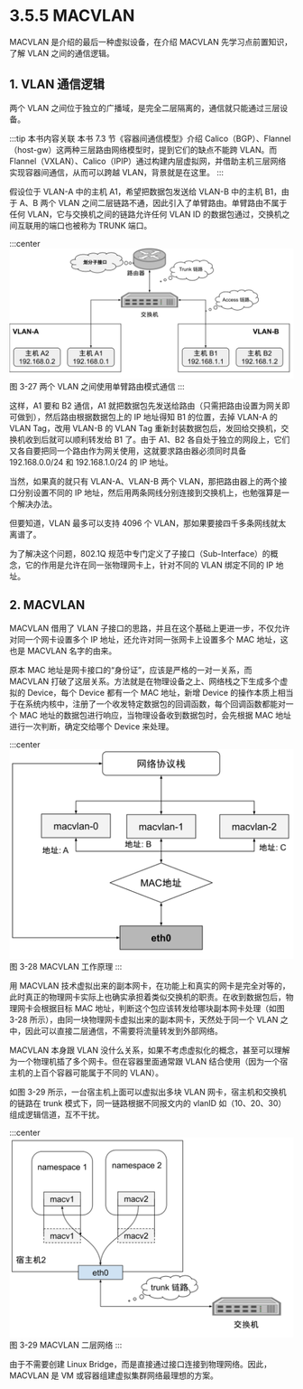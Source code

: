 # 3.5.5 MACVLAN

MACVLAN 是介绍的最后一种虚拟设备，在介绍 MACVLAN 先学习点前置知识，了解 VLAN 之间的通信逻辑。

## 1. VLAN 通信逻辑

两个 VLAN 之间位于独立的广播域，是完全二层隔离的，通信就只能通过三层设备。

:::tip 本书内容关联
本书 7.3 节《容器间通信模型》介绍 Calico（BGP）、Flannel（host-gw）这两种三层路由网络模型时，提到它们的缺点不能跨 VLAN。而 Flannel（VXLAN）、Calico（IPIP）通过构建内层虚拟网，并借助主机三层网络实现容器间通信，从而可以跨越 VLAN，背景就是在这里。
:::

假设位于 VLAN-A 中的主机 A1，希望把数据包发送给 VLAN-B 中的主机 B1，由于 A、B 两个 VLAN 之间二层链路不通，因此引入了单臂路由。单臂路由不属于任何 VLAN，它与交换机之间的链路允许任何 VLAN ID 的数据包通过，交换机之间互联用的端口也被称为 TRUNK 端口。

:::center
  ![](../assets/vlan-sub-interface.svg)<br/>
 图 3-27 两个 VLAN 之间使用单臂路由模式通信
:::

这样，A1 要和 B2 通信，A1 就把数据包先发送给路由（只需把路由设置为网关即可做到），然后路由根据数据包上的 IP 地址得知 B1 的位置，去掉 VLAN-A 的 VLAN Tag，改用 VLAN-B 的 VLAN Tag 重新封装数据包后，发回给交换机，交换机收到后就可以顺利转发给 B1 了。由于 A1、B2 各自处于独立的网段上，它们又各自要把同一个路由作为网关使用，这就要求路由器必须同时具备 192.168.0.0/24 和 192.168.1.0/24 的 IP 地址。

当然，如果真的就只有 VLAN-A、VLAN-B 两个 VLAN，那把路由器上的两个接口分别设置不同的 IP 地址，然后用两条网线分别连接到交换机上，也勉强算是一个解决办法。

但要知道，VLAN 最多可以支持 4096 个 VLAN，那如果要接四千多条网线就太离谱了。

为了解决这个问题，802.1Q 规范中专门定义了子接口（Sub-Interface）的概念，它的作用是允许在同一张物理网卡上，针对不同的 VLAN 绑定不同的 IP 地址。

## 2. MACVLAN

MACVLAN 借用了 VLAN 子接口的思路，并且在这个基础上更进一步，不仅允许对同一个网卡设置多个 IP 地址，还允许对同一张网卡上设置多个 MAC 地址，这也是 MACVLAN 名字的由来。

原本 MAC 地址是网卡接口的“身份证”，应该是严格的一对一关系，而 MACVLAN 打破了这层关系。方法就是在物理设备之上、网络栈之下生成多个虚拟的 Device，每个 Device 都有一个 MAC 地址，新增 Device 的操作本质上相当于在系统内核中，注册了一个收发特定数据包的回调函数，每个回调函数都能对一个 MAC 地址的数据包进行响应，当物理设备收到数据包时，会先根据 MAC 地址进行一次判断，确定交给哪个 Device 来处理。

:::center
  ![](../assets/macvlan.svg)<br/>
 图 3-28 MACVLAN 工作原理
:::

用 MACVLAN 技术虚拟出来的副本网卡，在功能上和真实的网卡是完全对等的，此时真正的物理网卡实际上也确实承担着类似交换机的职责。在收到数据包后，物理网卡会根据目标 MAC 地址，判断这个包应该转发给哪块副本网卡处理（如图 3-28 所示），由同一块物理网卡虚拟出来的副本网卡，天然处于同一个 VLAN 之中，因此可以直接二层通信，不需要将流量转发到外部网络。

MACVLAN 本身跟 VLAN 没什么关系，如果不考虑虚拟化的概念，甚至可以理解为一个物理机插了多个网卡。但在容器里面通常跟 VLAN 结合使用（因为一个宿主机的上百个容器可能属于不同的 VLAN）。

如图 3-29 所示，一台宿主机上面可以虚拟出多块 VLAN 网卡，宿主机和交换机的链路在 trunk 模式下，同一链路根据不同报文内的 vlanID 如（10、20、30）组成逻辑信道，互不干扰。

:::center
  ![](../assets/macvlan-veth.svg)<br/>
 图 3-29 MACVLAN 二层网络
:::

由于不需要创建 Linux Bridge，而是直接通过接口连接到物理网络。因此，MACVLAN 是 VM 或容器组建虚拟集群网络最理想的方案。

